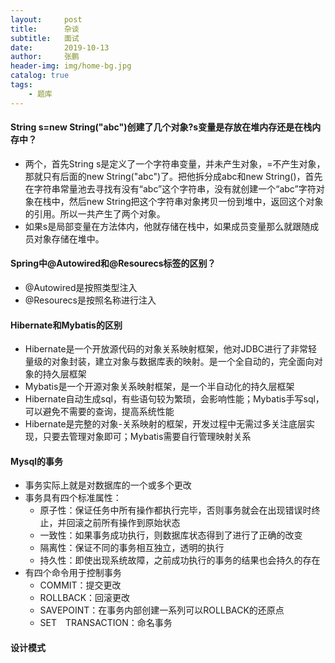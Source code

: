 ```yaml
---
layout:     post 
title:      杂谈
subtitle:   面试
date:       2019-10-13
author:     张鹏
header-img: img/home-bg.jpg
catalog: true   
tags:                         
    - 题库
---
```


#### String s=new String("abc")创建了几个对象?s变量是存放在堆内存还是在栈内存中？

- 两个，首先String s是定义了一个字符串变量，并未产生对象，=不产生对象，那就只有后面的new String("abc")了。把他拆分成abc和new String()，首先在字符串常量池去寻找有没有“abc”这个字符串，没有就创建一个“abc”字符对象在栈中，然后new String把这个字符串对象拷贝一份到堆中，返回这个对象的引用。所以一共产生了两个对象。
- 如果s是局部变量在方法体内，他就存储在栈中，如果成员变量那么就跟随成员对象存储在堆中。

#### Spring中@Autowired和@Resourecs标签的区别？

- @Autowired是按照类型注入
- @Resourecs是按照名称进行注入

#### Hibernate和Mybatis的区别

- Hibernate是一个开放源代码的对象关系映射框架，他对JDBC进行了非常轻量级的对象封装，建立对象与数据库表的映射。是一个全自动的，完全面向对象的持久层框架
- Mybatis是一个开源对象关系映射框架，是一个半自动化的持久层框架
- Hibernate自动生成sql，有些语句较为繁琐，会影响性能；Mybatis手写sql，可以避免不需要的查询，提高系统性能
- Hibernate是完整的对象-关系映射的框架，开发过程中无需过多关注底层实现，只要去管理对象即可；Mybatis需要自行管理映射关系

#### Mysql的事务

- 事务实际上就是对数据库的一个或多个更改
- 事务具有四个标准属性：
   - 原子性：保证任务中所有操作都执行完毕，否则事务就会在出现错误时终止，并回滚之前所有操作到原始状态
   - 一致性：如果事务成功执行，则数据库状态得到了进行了正确的改变
   - 隔离性：保证不同的事务相互独立，透明的执行
   - 持久性：即使出现系统故障，之前成功执行的事务的结果也会持久的存在
- 有四个命令用于控制事务
   - COMMIT：提交更改
   - ROLLBACK：回滚更改
   - SAVEPOINT：在事务内部创建一系列可以ROLLBACK的还原点
   - SET　TRANSACTION：命名事务

#### 设计模式